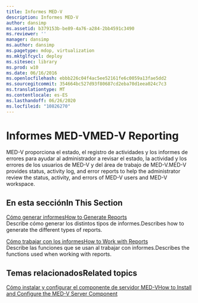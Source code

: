 ```yaml
---
title: Informes MED-V
description: Informes MED-V
author: dansimp
ms.assetid: b379153b-be89-4a76-a284-2bb4591c3490
ms.reviewer: ''
manager: dansimp
ms.author: dansimp
ms.pagetype: mdop, virtualization
ms.mktglfcycl: deploy
ms.sitesec: library
ms.prod: w10
ms.date: 06/16/2016
ms.openlocfilehash: ebbb226c04f4ac5ee52161fe6c0059a13fae5dd2
ms.sourcegitcommit: 354664bc527d93f80687cd2eba70d1eea024c7c3
ms.translationtype: MT
ms.contentlocale: es-ES
ms.lasthandoff: 06/26/2020
ms.locfileid: "10826270"
---
```

# <span data-ttu-id="683fb-103">Informes MED-V</span><span class="sxs-lookup"><span data-stu-id="683fb-103">MED-V Reporting</span></span>


<span data-ttu-id="683fb-104">MED-V proporciona el estado, el registro de actividades y los informes de errores para ayudar al administrador a revisar el estado, la actividad y los errores de los usuarios de MED-V y del área de trabajo de MED-V.</span><span class="sxs-lookup"><span data-stu-id="683fb-104">MED-V provides status, activity log, and error reports to help the administrator review the status, activity, and errors of MED-V users and MED-V workspace.</span></span>

## <span data-ttu-id="683fb-105">En esta sección</span><span class="sxs-lookup"><span data-stu-id="683fb-105">In This Section</span></span>


<a href="" id="how-to-generate-reports"></a>[<span data-ttu-id="683fb-106">Cómo generar informes</span><span class="sxs-lookup"><span data-stu-id="683fb-106">How to Generate Reports</span></span>](how-to-generate-reports-medvv2.md)  
<span data-ttu-id="683fb-107">Describe cómo generar los distintos tipos de informes.</span><span class="sxs-lookup"><span data-stu-id="683fb-107">Describes how to generate the different types of reports.</span></span>

<a href="" id="how-to-work-with-reports"></a>[<span data-ttu-id="683fb-108">Cómo trabajar con los informes</span><span class="sxs-lookup"><span data-stu-id="683fb-108">How to Work with Reports</span></span>](how-to-work-with-reports.md)  
<span data-ttu-id="683fb-109">Describe las funciones que se usan al trabajar con informes.</span><span class="sxs-lookup"><span data-stu-id="683fb-109">Describes the functions used when working with reports.</span></span>

## <span data-ttu-id="683fb-110">Temas relacionados</span><span class="sxs-lookup"><span data-stu-id="683fb-110">Related topics</span></span>


[<span data-ttu-id="683fb-111">Cómo instalar y configurar el componente de servidor MED-V</span><span class="sxs-lookup"><span data-stu-id="683fb-111">How to Install and Configure the MED-V Server Component</span></span>](how-to-install-and-configure-the-med-v-server-component.md)

 

 





